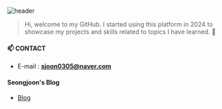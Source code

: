   ![header](https://capsule-render.vercel.app/api?type=shark&color=f7e6fa&section=header&text=SEONGJOON%27s%20GITHUB&Color=A0522D&fontSize=40)

> Hi, welcome to my GitHub. I started using this platform in 2024 to showcase my projects and skills related to topics I have learned. 🦄


#### 📫 CONTACT
- E-mail : **sjoon0305@naver.com**

#### Seongjoon's Blog
- [Blog](https://sjoon0305.github.io/sj_hub/)
